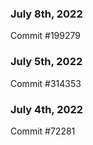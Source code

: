 ### July 8th, 2022

Commit #199279

### July 5th, 2022

Commit #314353


### July 4th, 2022

Commit #72281
